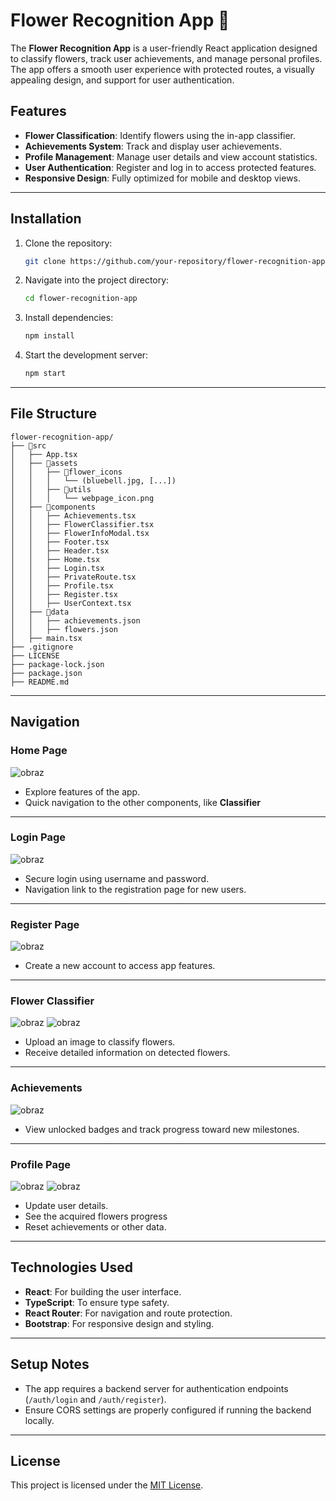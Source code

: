 
# Flower Recognition App 🌸

The **Flower Recognition App** is a user-friendly React application designed to classify flowers, track user achievements, and manage personal profiles. The app offers a smooth user experience with protected routes, a visually appealing design, and support for user authentication.

## Features

- **Flower Classification**: Identify flowers using the in-app classifier.
- **Achievements System**: Track and display user achievements.
- **Profile Management**: Manage user details and view account statistics.
- **User Authentication**: Register and log in to access protected features.
- **Responsive Design**: Fully optimized for mobile and desktop views.

---

## Installation

1. Clone the repository:
   ```bash
   git clone https://github.com/your-repository/flower-recognition-app.git
   ```
2. Navigate into the project directory:
   ```bash
   cd flower-recognition-app
   ```
3. Install dependencies:
   ```bash
   npm install
   ```
4. Start the development server:
   ```bash
   npm start
   ```

---

## File Structure

```
flower-recognition-app/
├── 📁src
│   ├── App.tsx
│   ├── 📁assets
│   │   ├── 📁flower_icons
│   │   │   └── (bluebell.jpg, [...])
│   │   ├── 📁utils
│   │   │   └── webpage_icon.png
│   ├── 📁components
│   │   ├── Achievements.tsx
│   │   ├── FlowerClassifier.tsx
│   │   ├── FlowerInfoModal.tsx
│   │   ├── Footer.tsx
│   │   ├── Header.tsx
│   │   ├── Home.tsx
│   │   ├── Login.tsx
│   │   ├── PrivateRoute.tsx
│   │   ├── Profile.tsx
│   │   ├── Register.tsx
│   │   ├── UserContext.tsx
│   ├── 📁data
│   │   ├── achievements.json
│   │   ├── flowers.json
│   ├── main.tsx
├── .gitignore
├── LICENSE
├── package-lock.json
├── package.json
├── README.md
```

---

## Navigation

### Home Page
![obraz](https://github.com/user-attachments/assets/99c1f0bc-8861-437e-8378-77fb41fa9128)



- Explore features of the app.
- Quick navigation to the other components, like **Classifier**

---

### Login Page
![obraz](https://github.com/user-attachments/assets/266f9cff-6cb0-46b1-a0b5-373bab935fb7)


- Secure login using username and password.
- Navigation link to the registration page for new users.

---

### Register Page
![obraz](https://github.com/user-attachments/assets/a2f76575-aac2-4641-b454-3c86de713d40)


- Create a new account to access app features.

---

### Flower Classifier
![obraz](https://github.com/user-attachments/assets/27a55dca-ff83-41bc-ba13-5cf4ef2530a4)
![obraz](https://github.com/user-attachments/assets/f27f5710-5517-4a7e-9c83-5a84f983906d)


- Upload an image to classify flowers.
- Receive detailed information on detected flowers.

---

### Achievements
![obraz](https://github.com/user-attachments/assets/edf9a45d-1fc5-4719-ba82-44bb59fa2a39)


- View unlocked badges and track progress toward new milestones.

---

### Profile Page
![obraz](https://github.com/user-attachments/assets/1cbaad91-f6aa-4ac3-98ee-c448c8124ce7)
![obraz](https://github.com/user-attachments/assets/b797040c-867b-4110-a532-871ad1273c5f)



- Update user details.
- See the acquired flowers progress
- Reset achievements or other data.

---

## Technologies Used

- **React**: For building the user interface.
- **TypeScript**: To ensure type safety.
- **React Router**: For navigation and route protection.
- **Bootstrap**: For responsive design and styling.

---

## Setup Notes

- The app requires a backend server for authentication endpoints (`/auth/login` and `/auth/register`).
- Ensure CORS settings are properly configured if running the backend locally.

---

## License

This project is licensed under the [MIT License](./LICENSE).
